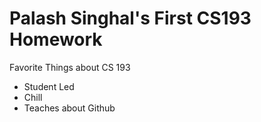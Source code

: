 # Palash Singhal's First CS193 Homework
Favorite Things about CS 193
- Student Led
- Chill
- Teaches about Github
